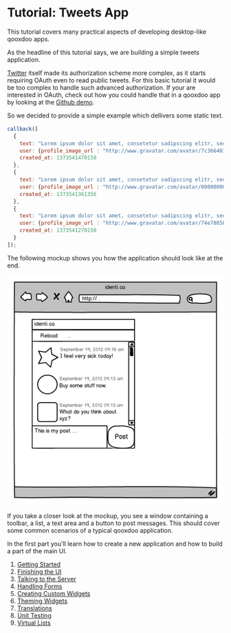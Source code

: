 Tutorial: Tweets App
======================

This tutorial covers many practical aspects of developing desktop-like qooxdoo apps.

As the headline of this tutorial says, we are building a simple tweets application. 

[Twitter](http://twitter.com) itself made its authorization scheme more complex, as it starts requiring OAuth even to read public tweets. For this basic tutorial it would be too complex to handle such advanced authorization. If your are interested in OAuth, check out how you could handle that in a qooxdoo app by looking at the [Github demo](apps://demobrowser/#data~Github.html).

So we decided to provide a simple example which dellivers some static text.

```javascript
callback([
  {
    text: "Lorem ipsum dolor sit amet, consetetur sadipscing elitr, sed diam nonumy eirmod tempor invidunt ut labore", 
    user: {profile_image_url : "http://www.gravatar.com/avatar/7c366401a0b7a57c50e5c38913ddc135.png"},
    created_at: 1373541470150
  },
  {
    text: "Lorem ipsum dolor sit amet, consetetur sadipscing elitr, sed diam", 
    user: {profile_image_url : "http://www.gravatar.com/avatar/00000000000000000000000000000000.png"},
    created_at: 1373541361356
  },
  {
    text: "Lorem ipsum dolor sit amet, consetetur sadipscing elitr, sed diam nonumy eirmod tempor", 
    user: {profile_image_url : "http://www.gravatar.com/avatar/74e78850f9d01ddce817dd5f83f3ac0d.png"},
    created_at: 1373541270150
  }
]);
```


The following mockup shows you how the application should look like at the end.

![image](identicamockup1.png)

If you take a closer look at the mockup, you see a window  containing a toolbar, a list, a text area and a button to post messages. This should cover some common scenarios of a typical qooxdoo application.

In the first part you'll learn how to create a new application and how to build a part of the main UI.

1. [Getting Started](tutorial-part-1.md)
2. [Finishing the UI](tutorial-part-2.md)
3. [Talking to the Server](tutorial-part-3.md)
4. [Handling Forms](tutorial-part-4.md)
5. [Creating Custom Widgets](tutorial-part-5.md)
6. [Theming Widgets](tutorial-part-6.md)
7. [Translations](tutorial-part-7.md)
8. [Unit Testing](tutorial-part-8.md)
9. [Virtual Lists](tutorial-part-9.md)
